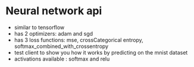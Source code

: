 <h1>Neural network api</h1>

<ul>
  <li>similar to tensorflow</li>
  <li>has 2 optimizers: adam and sgd</li>
  <li>has 3 loss functions: mse, crossCategorical entropy, softmax_combined_with_crossentropy</li>
  <li>test client to show you how it works by predicting on the mnist dataset</li>
  <li>activations available : softmax and relu</li>
</ul>
